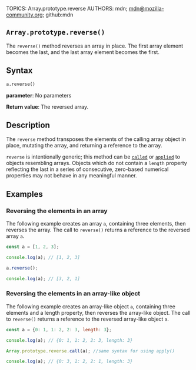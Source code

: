 TOPICS: Array.prototype.reverse
AUTHORS: mdn; mdn@mozilla-community.org; github:mdn

## `Array.prototype.reverse()`

The `reverse()` method reverses an array in place. The first array element becomes the last, and the
last array element becomes the first.

## Syntax

```html
a.reverse()
```

**parameter**: No parameters

**Return value**: The reversed array.

## Description

The `reverse` method transposes the elements of the calling array object in place, mutating the array,
and returning a reference to the array.

`reverse` is intentionally generic; this method can be [`called`](/en/webfrontend/Function.prototype.call)
or [`applied`](/en/webfrontend/Function.prototype.apply) to objects resembling arrays. Objects which
do not contain a `length` property reflecting the last in a series of consecutive, zero-based numerical
properties may not behave in any meaningful manner.

## Examples

### Reversing the elements in an array

The following example creates an array `a`, containing three elements, then reverses the array.
The call to `reverse()` returns a reference to the reversed array `a`.

```javascript
const a = [1, 2, 3];

console.log(a); // [1, 2, 3]

a.reverse();

console.log(a); // [3, 2, 1]
```

### Reversing the elements in an array-like object

The following example creates an array-like object `a`, containing three elements and a length
property, then reverses the array-like object. The call to `reverse()` returns a reference to the
reversed array-like object `a`.

```javascript
const a = {0: 1, 1: 2, 2: 3, length: 3};

console.log(a); // {0: 1, 1: 2, 2: 3, length: 3}

Array.prototype.reverse.call(a); //same syntax for using apply()

console.log(a); // {0: 3, 1: 2, 2: 1, length: 3}
```
